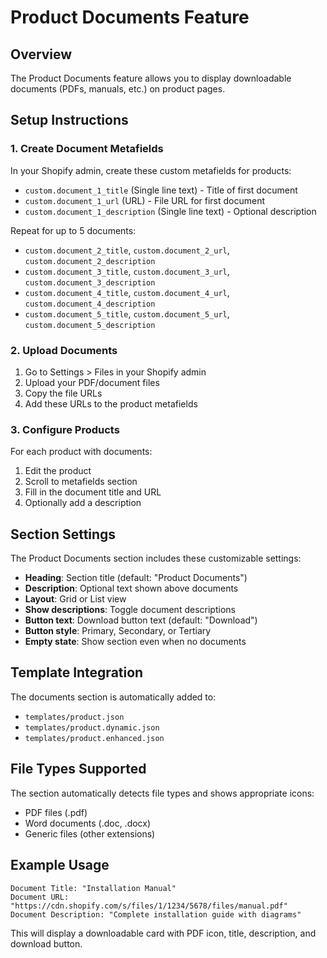 # Product Documents Feature

## Overview
The Product Documents feature allows you to display downloadable documents (PDFs, manuals, etc.) on product pages.

## Setup Instructions

### 1. Create Document Metafields
In your Shopify admin, create these custom metafields for products:

- `custom.document_1_title` (Single line text) - Title of first document
- `custom.document_1_url` (URL) - File URL for first document  
- `custom.document_1_description` (Single line text) - Optional description

Repeat for up to 5 documents:
- `custom.document_2_title`, `custom.document_2_url`, `custom.document_2_description`
- `custom.document_3_title`, `custom.document_3_url`, `custom.document_3_description`
- `custom.document_4_title`, `custom.document_4_url`, `custom.document_4_description`
- `custom.document_5_title`, `custom.document_5_url`, `custom.document_5_description`

### 2. Upload Documents
1. Go to Settings > Files in your Shopify admin
2. Upload your PDF/document files
3. Copy the file URLs
4. Add these URLs to the product metafields

### 3. Configure Products
For each product with documents:
1. Edit the product
2. Scroll to metafields section
3. Fill in the document title and URL
4. Optionally add a description

## Section Settings

The Product Documents section includes these customizable settings:

- **Heading**: Section title (default: "Product Documents")
- **Description**: Optional text shown above documents
- **Layout**: Grid or List view
- **Show descriptions**: Toggle document descriptions
- **Button text**: Download button text (default: "Download")  
- **Button style**: Primary, Secondary, or Tertiary
- **Empty state**: Show section even when no documents

## Template Integration

The documents section is automatically added to:
- `templates/product.json`
- `templates/product.dynamic.json`
- `templates/product.enhanced.json`

## File Types Supported

The section automatically detects file types and shows appropriate icons:
- PDF files (.pdf)
- Word documents (.doc, .docx)
- Generic files (other extensions)

## Example Usage

```
Document Title: "Installation Manual"
Document URL: "https://cdn.shopify.com/s/files/1/1234/5678/files/manual.pdf"
Document Description: "Complete installation guide with diagrams"
```

This will display a downloadable card with PDF icon, title, description, and download button.